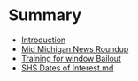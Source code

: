 # Summary

* [Introduction](README.md)
* [Mid Michigan News Roundup](midmichigannews11082016.md)
* [Training for window Bailout](firedepartmenttraining.md)
* [SHS Dates of Interest.md](shsdatesofinterestmd.md)

